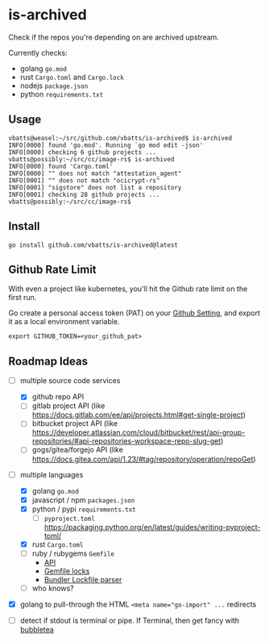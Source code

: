 # is-archived

Check if the repos you're depending on are archived upstream.

Currently checks:
- golang `go.mod`
- rust `Cargo.toml` and `Cargo.lock`
- nodejs `package.json`
- python `requirements.txt`

## Usage

```shell
vbatts@weasel:~/src/github.com/vbatts/is-archived$ is-archived
INFO[0000] found 'go.mod'. Running `go mod edit -json'
INFO[0000] checking 6 github projects ...
vbatts@possibly:~/src/cc/image-rs$ is-archived
INFO[0000] found 'Cargo.toml'                           
INFO[0000] "" does not match "attestation_agent"        
INFO[0001] "" does not match "ocicrypt-rs"              
INFO[0001] "sigstore" does not list a repository        
INFO[0001] checking 28 github projects ...              
vbatts@possibly:~/src/cc/image-rs$ 

```

## Install

```shell
go install github.com/vbatts/is-archived@latest
```

## Github Rate Limit

With even a project like kubernetes, you'll hit the Github rate limit on the first run.

Go create a personal access token (PAT) on your [Github Setting](https://github.com/settings/tokens?type=beta), and export it as a local environment variable.

```shell
export GITHUB_TOKEN=<your_github_pat>
```

## Roadmap Ideas

- [ ] multiple source code services
  - [x] github repo API
  - [ ] gitlab project API (like https://docs.gitlab.com/ee/api/projects.html#get-single-project)
  - [ ] bitbucket project API (like https://developer.atlassian.com/cloud/bitbucket/rest/api-group-repositories/#api-repositories-workspace-repo-slug-get)
  - [ ] gogs/gitea/forgejo API (like https://docs.gitea.com/api/1.23/#tag/repository/operation/repoGet)
- [ ] multiple languages
  - [x] golang `go.mod`
  - [x] javascript / npm `packages.json`
  - [x] python / pypi `requirements.txt`
    - [ ] `pyproject.toml` https://packaging.python.org/en/latest/guides/writing-pyproject-toml/
  - [x] rust `Cargo.toml`
  - [ ] ruby / rubygems `Gemfile`
    - [API](https://guides.rubygems.org/rubygems-org-api/)
    - [Gemfile locks](https://stackoverflow.com/questions/7517524/understanding-the-gemfile-lock-file)
    - [Bundler Lockfile parser](https://github.com/rubygems/rubygems/blob/07e3756fd894e5ded0206bc309dc64ff8ba48f8f/bundler/lib/bundler/lockfile_parser.rb#L4)
  - [ ] who knows?
- [x] golang to pull-through the HTML `<meta name="go-import" ...` redirects
- [ ] detect if stdout is terminal or pipe. If Terminal, then get fancy with [bubbletea](https://github.com/charmbracelet/bubbletea)


